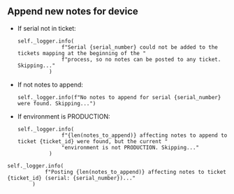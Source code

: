 ## Append new notes for device
* If serial not in ticket:
  ```
  self._logger.info(
                f"Serial {serial_number} could not be added to the tickets mapping at the beginning of the "
                f"process, so no notes can be posted to any ticket. Skipping..."
            )
  ```
* If not notes to append:
  ```
  self._logger.info(f"No notes to append for serial {serial_number} were found. Skipping...")
  ```
* If environment is PRODUCTION:
  ```
  self._logger.info(
                f"{len(notes_to_append)} affecting notes to append to ticket {ticket_id} were found, but the current "
                "environment is not PRODUCTION. Skipping..."
            )
  ```
```
self._logger.info(
            f"Posting {len(notes_to_append)} affecting notes to ticket {ticket_id} (serial: {serial_number})..."
        )
```